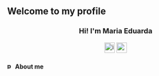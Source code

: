 ## Welcome to my profile 
<h3 align="center">Hi! I'm Maria Eduarda</h3>


<p align="center">
<a href = "https://instagram.com/_duudafs"><img width="24" height="24" src="https://img.icons8.com/color-pixels/32/instagram-new.png" alt="instagram-new"></a>
<a href = "mailto:dudascomparin@gmail.com"><img width="24" height="24" src="https://img.icons8.com/color-pixels/32/gmail-new.png" alt="gmail-new"></a>
</p>
<h4><img width="15" height="15" src="https://img.icons8.com/tiny-glyph/16/F25081/person-male.png" alt="person-male"/>  About me</h4>
